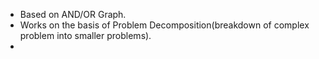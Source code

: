 - Based on AND/OR Graph.
- Works on the basis of Problem Decomposition(breakdown of complex problem into smaller problems).
- 
